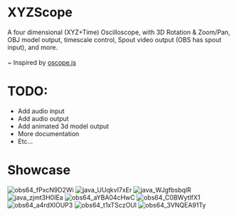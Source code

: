 # XYZScope
A four dimensional (XYZ+Time) Oscilloscope, with 3D Rotation & Zoom/Pan, OBJ model output, timescale control, Spout video output (OBS has spout input), and more. <br><br>
~ Inspired by [oscope.js](https://ondras.github.io/oscope/)

# TODO:
- Add audio input
- Add audio output
- Add animated 3d model output
- More documentation
- Etc... 

# Showcase
![obs64_fPxcN9D2Wi](https://github.com/user-attachments/assets/511eb18e-6524-4d81-8e21-4041f89e8481)
![java_UUqkvI7xEr](https://github.com/user-attachments/assets/2a4ba9e5-4162-4bb7-b72f-8b4cbc599d1d)
![java_WJgfbsbqlR](https://github.com/user-attachments/assets/20eb2d2c-f0bc-4ff9-be39-4e713b872cb9)
![java_zjmt3H0IEa](https://github.com/user-attachments/assets/bb9a5ccb-6819-468b-b171-00d8d464f775)
![obs64_aYBA04cHwC](https://github.com/user-attachments/assets/7d289356-4fcb-475e-bf50-30a06120ec58) 
![obs64_C0BWytIfX1](https://github.com/user-attachments/assets/61240221-eb74-41ea-9f6b-3e00eef90b9b)
![obs64_a4rdXlOUP3](https://github.com/user-attachments/assets/f7dc9f35-ce15-4116-ab4b-55970e801fa3)
![obs64_t1xTSczOUl](https://github.com/user-attachments/assets/99518e24-591a-47b9-902b-84231a523de9)
![obs64_3VNQEA91Ty](https://github.com/user-attachments/assets/c20424c9-4310-446d-aae0-0db31004072b)


